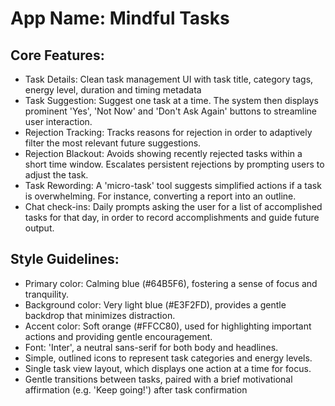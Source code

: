 # **App Name**: Mindful Tasks

## Core Features:

- Task Details: Clean task management UI with task title, category tags, energy level, duration and timing metadata
- Task Suggestion: Suggest one task at a time. The system then displays prominent 'Yes', 'Not Now' and 'Don't Ask Again' buttons to streamline user interaction.
- Rejection Tracking: Tracks reasons for rejection in order to adaptively filter the most relevant future suggestions.
- Rejection Blackout: Avoids showing recently rejected tasks within a short time window. Escalates persistent rejections by prompting users to adjust the task.
- Task Rewording: A 'micro-task' tool suggests simplified actions if a task is overwhelming. For instance, converting a report into an outline.
- Chat check-ins: Daily prompts asking the user for a list of accomplished tasks for that day, in order to record accomplishments and guide future output.

## Style Guidelines:

- Primary color: Calming blue (#64B5F6), fostering a sense of focus and tranquility.
- Background color: Very light blue (#E3F2FD), provides a gentle backdrop that minimizes distraction.
- Accent color: Soft orange (#FFCC80), used for highlighting important actions and providing gentle encouragement.
- Font: 'Inter', a neutral sans-serif for both body and headlines.
- Simple, outlined icons to represent task categories and energy levels.
- Single task view layout, which displays one action at a time for focus.
- Gentle transitions between tasks, paired with a brief motivational affirmation (e.g. 'Keep going!') after task confirmation